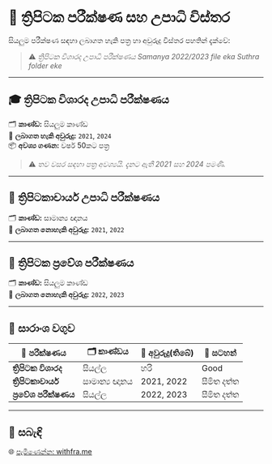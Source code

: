 # 📘 ත්‍රිපිටක පරීක්ෂණ සහ උපාධි විස්තර

සියලුම පරීක්ෂණ සඳහා ලබාගත හැකි පත්‍ර හා අවුරුදු විස්තර පහතින් දැක්වේ:

> ⚠️ *ත්‍රිපිටක විශාරද උපාධි පරීක්ෂණය Samanya 2022/2023 file eka Suthra folder eke*
---

## 🎓 ත්‍රිපිටක විශාරද උපාධි පරීක්ෂණය

🗂️ **කාණ්ඩ:** සියලුම කාණ්ඩ  
📅 **ලබාගත හැකි අවුරුදු:** `2021`, `2024`  
📦 **අවශ්‍ය ගණන:** වර්ෂ 50කට පත්‍ර

> ⚠️ *තව වසර සඳහා පත්‍ර අවශ්‍යයි. දැනට ඇතී 2021 සහ 2024 පමණි.*

---

## 🧠 ත්‍රිපිටකාචාර්ය උපාධි පරීක්ෂණය

🗂️ **කාණ්ඩ:** සාමාන්‍ය ඥානය  
📅 **ලබාගත නොහැකි අවුරුදු:** `2021`, `2022`

---

## 📝 ත්‍රිපිටක ප්‍රවේශ පරීක්ෂණය

🗂️ **කාණ්ඩ:** සියලුම කාණ්ඩ  
📅 **ලබාගත නොහැකි අවුරුදු:** `2022`, `2023`

---

## 📌 සාරාංශ වගුව

| 📖 පරීක්ෂණය | 🗂️ කාණ්ඩය | 📅 අවුරුදු(ති‍බේ) | 📌 සටහන් |
|--------------|------------|-------------|----------------|
| **ත්‍රිපිටක විශාරද** | සියල්ල | හරි | Good |
| **ත්‍රිපිටකාචාර්ය** | සාමාන්‍ය ඥානය | 2021, 2022 | සීමිත දත්ත |
| **ප්‍රවේශ පරීක්ෂණය** | සියල්ල | 2022, 2023 | සීමිත දත්ත |

---

## 🔗 සබැඳි

🌐 [පැමිණෙන්න: withfra.me](https://withfra.me/)
